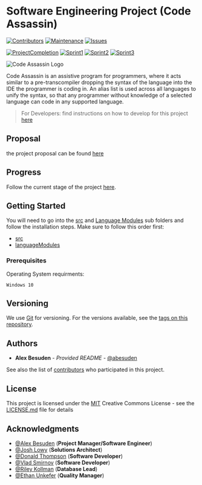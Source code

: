 # Software Engineering Project (**Code Assassin**)

[![Contributors](https://img.shields.io/badge/Contributors-6-brightgreen.svg)](https://github.com/abesuden/software-engineering/contributors)
[![Maintenance](https://img.shields.io/badge/Maintained-yes-brightgreen.svg)](https://github.com/abesuden/software-engineering/graphs/commit-activity)
[![Issues](https://img.shields.io/badge/Issues-0-1abc9c.svg)](https://github.com/abesuden/software-engineering/issues)

[![ProjectCompletion](https://img.shields.io/badge/ProjectCompletion-60%25-yellow.svg)](https://github.com/abesuden/software-engineering)
[![Sprint1](https://img.shields.io/badge/Sprint1-90%25-brightgreen.svg)](https://github.com/Abesuden/Software-Engineering/projects/1)
[![Sprint2](https://img.shields.io/badge/Sprint2-15%25-yellow.svg)](https://github.com/Abesuden/Software-Engineering/projects/1)
[![Sprint3](https://img.shields.io/badge/Sprint3-100%25-brightgreen.svg)](https://github.com/Abesuden/Software-Engineering/projects/1)

![Code Assassin Logo](https://github.com/Abesuden/Software-Engineering/blob/master/img/logo.png)

Code Assassin is an assistive program for programmers, where it acts similar to a pre-transcompiler dropping the syntax of the language into the IDE the programmer is coding in. An alias list is used across all languages to unify the syntax, so that any programmer without knowledge of a selected language can code in any supported language.

> For Developers: find instructions on how to develop for this project [here](https://github.com/Abesuden/Software-Engineering/blob/master/doc/developmentDocumentation.md)

## Proposal

the project proposal can be found [here](https://github.com/Abesuden/Software-Engineering/blob/master/doc/projectProposal.md)

## Progress

Follow the current stage of the project [here](https://github.com/Abesuden/Software-Engineering/projects/1).

## Getting Started

You will need to go into the [src](https://github.com/Abesuden/Software-Engineering/tree/master/src) and [Language Modules](https://github.com/Abesuden/Software-Engineering/tree/master/languageModules) sub folders and follow the installation steps. Make sure to follow this order first:
* [src](https://github.com/Abesuden/Software-Engineering/tree/master/src)
* [languageModules](https://github.com/Abesuden/Software-Engineering/tree/master/languageModules)

### Prerequisites

Operating System requirments:

```
Windows 10
```

## Versioning

We use [Git](https://git-scm.com/doc) for versioning. For the versions available, see the [tags on this repository](https://github.com/software-engineering/tags).

## Authors

* **Alex Besuden** - *Provided README* - [@abesuden](https://github.com/abesuden)

See also the list of [contributors](https://github.com/abesuden/software-engineering/contributors) who participated in this project.

## License

This project is licensed under the [MIT](LICENSE.md) Creative Commons License - see the [LICENSE.md](LICENSE.md) file for details

## Acknowledgments

* [@Alex Besuden](https://github.com/abesuden) (**Project Manager/Software Engineer**)
* [@Josh Lowy](https://github.com/DLJ42) (**Solutions Architect**)
* [@Donald Thompson](https://github.com/dthompsonii) (**Software Developer**)
* [@Vlad Smirnov](https://github.com/Pr0vlad) (**Software Developer**)
* [@Riley Kollman](https://github.com/kr-1) (**Database Lead**)
* [@Ethan Unkefer](https://github.com/eunkefer) (**Quality Manager**)
